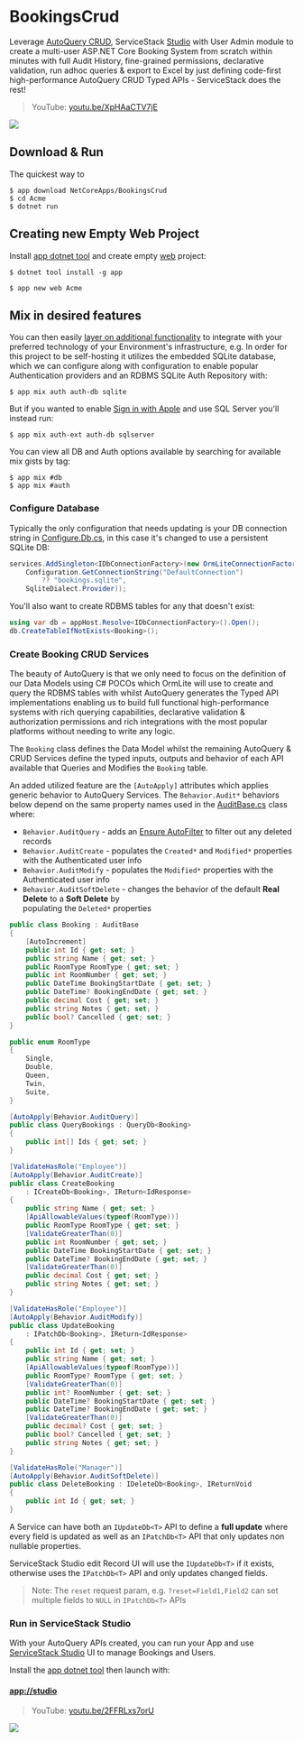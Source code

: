 # BookingsCrud

Leverage [AutoQuery CRUD](https://docs.servicestack.net/autoquery-crud), ServiceStack [Studio](https://docs.servicestack.net/studio) with User Admin module to create a multi-user ASP.NET Core Booking System from scratch within minutes with full Audit History, fine-grained permissions, declarative validation, run
adhoc queries & export to Excel by just defining code-first high-performance AutoQuery CRUD Typed APIs - ServiceStack does the rest!

> YouTube: [youtu.be/XpHAaCTV7jE](https://youtu.be/XpHAaCTV7jE)

[![](https://raw.githubusercontent.com/ServiceStack/docs/master/docs/images/studio/bookings-crud-screenshot.png)](https://youtu.be/XpHAaCTV7jE)

## Download & Run

The quickest way to 

    $ app download NetCoreApps/BookingsCrud
    $ cd Acme
    $ dotnet run

## Creating new Empty Web Project

Install [app dotnet tool](https://docs.servicestack.net/netcore-windows-desktop) and create empty [web](https://github.com/NetCoreApps/BookingsCrud) project:

    $ dotnet tool install -g app

    $ app new web Acme

## Mix in desired features

You can then easily [layer on additional functionality](https://docs.servicestack.net/mix-tool) to integrate with your preferred technology of your Environment's infrastructure, e.g. In order for this project to be self-hosting it utilizes the embedded SQLite database, which we can configure along with configuration to enable popular Authentication providers and an RDBMS SQLite Auth Repository with:

    $ app mix auth auth-db sqlite

But if you wanted to enable [Sign in with Apple](https://docs.servicestack.net/signin-with-apple) and use SQL Server you'll instead run:

    $ app mix auth-ext auth-db sqlserver

You can view all DB and Auth options available by searching for available mix gists by tag:

    $ app mix #db
    $ app mix #auth

### Configure Database

Typically the only configuration that needs updating is your DB connection string in 
[Configure.Db.cs](https://github.com/NetCoreApps/BookingsCrud/blob/main/Acme/Configure.Db.cs), in this case it's changed to use a persistent SQLite DB:

```csharp
services.AddSingleton<IDbConnectionFactory>(new OrmLiteConnectionFactory(
    Configuration.GetConnectionString("DefaultConnection") 
        ?? "bookings.sqlite",
    SqliteDialect.Provider));
```

You'll also want to create RDBMS tables for any that doesn't exist:

```csharp
using var db = appHost.Resolve<IDbConnectionFactory>().Open();
db.CreateTableIfNotExists<Booking>();
```

### Create Booking CRUD Services

The beauty of AutoQuery is that we only need to focus on the definition of our Data Models using C# POCOs which
OrmLite will use to create and query the RDBMS tables with whilst AutoQuery generates the Typed API implementations enabling us to build full functional high-performance systems with rich querying capabilities, declarative validation & authorization permissions and rich integrations with the most popular platforms without needing to write any logic.

The `Booking` class defines the Data Model whilst the remaining AutoQuery & CRUD Services define the typed inputs, outputs and behavior of each API available that Queries and Modifies the `Booking` table.

An added utilized feature are the `[AutoApply]` attributes which applies generic behavior to AutoQuery Services.
The `Behavior.Audit*` behaviors below depend on the same property names used in the 
[AuditBase.cs](https://github.com/ServiceStack/ServiceStack/blob/master/src/ServiceStack.Interfaces/AuditBase.cs) 
class where:

  - `Behavior.AuditQuery` - adds an [Ensure AutoFilter](https://docs.servicestack.net/autoquery-crud#autofilter) to filter out any deleted records
  - `Behavior.AuditCreate` - populates the `Created*` and `Modified*` properties with the Authenticated user info
  - `Behavior.AuditModify` - populates the `Modified*` properties with the Authenticated user info
  - `Behavior.AuditSoftDelete` - changes the behavior of the default **Real Delete** to a **Soft Delete** by  
   populating the `Deleted*` properties

```csharp
public class Booking : AuditBase
{
    [AutoIncrement]
    public int Id { get; set; }
    public string Name { get; set; }
    public RoomType RoomType { get; set; }
    public int RoomNumber { get; set; }
    public DateTime BookingStartDate { get; set; }
    public DateTime? BookingEndDate { get; set; }
    public decimal Cost { get; set; }
    public string Notes { get; set; }
    public bool? Cancelled { get; set; }
}

public enum RoomType
{
    Single,
    Double,
    Queen,
    Twin,
    Suite,
}

[AutoApply(Behavior.AuditQuery)]
public class QueryBookings : QueryDb<Booking>
{
    public int[] Ids { get; set; }
}

[ValidateHasRole("Employee")]
[AutoApply(Behavior.AuditCreate)]
public class CreateBooking
    : ICreateDb<Booking>, IReturn<IdResponse>
{
    public string Name { get; set; }
    [ApiAllowableValues(typeof(RoomType))]
    public RoomType RoomType { get; set; }
    [ValidateGreaterThan(0)]
    public int RoomNumber { get; set; }
    public DateTime BookingStartDate { get; set; }
    public DateTime? BookingEndDate { get; set; }
    [ValidateGreaterThan(0)]
    public decimal Cost { get; set; }
    public string Notes { get; set; }
}

[ValidateHasRole("Employee")]
[AutoApply(Behavior.AuditModify)]
public class UpdateBooking
    : IPatchDb<Booking>, IReturn<IdResponse>
{
    public int Id { get; set; }
    public string Name { get; set; }
    [ApiAllowableValues(typeof(RoomType))]
    public RoomType? RoomType { get; set; }
    [ValidateGreaterThan(0)]
    public int? RoomNumber { get; set; }
    public DateTime? BookingStartDate { get; set; }
    public DateTime? BookingEndDate { get; set; }
    [ValidateGreaterThan(0)]
    public decimal? Cost { get; set; }
    public bool? Cancelled { get; set; }
    public string Notes { get; set; }
}

[ValidateHasRole("Manager")]
[AutoApply(Behavior.AuditSoftDelete)]
public class DeleteBooking : IDeleteDb<Booking>, IReturnVoid
{
    public int Id { get; set; }
}
```

A Service can have both an `IUpdateDb<T>` API to define a **full update** where every field is updated
as well as an `IPatchDb<T>` API that only updates non nullable properties.

ServiceStack Studio edit Record UI will use the `IUpdateDb<T>` if it exists, otherwise uses the `IPatchDb<T>` API
and only updates changed fields.

> Note: The `reset` request param, e.g. `?reset=Field1,Field2` can set multiple fields to `NULL` in `IPatchDb<T>` APIs

### Run in ServiceStack Studio

With your AutoQuery APIs created, you can run your App and use [ServiceStack Studio](https://docs.servicestack.net/studio) UI to manage Bookings and Users.

Install the [app dotnet tool](/netcore-windows-desktop) then launch with:

#### [app://studio](app://studio)

> YouTube: [youtu.be/2FFRLxs7orU](https://youtu.be/2FFRLxs7orU)

[![](https://raw.githubusercontent.com/ServiceStack/docs/master/docs/images/release-notes/v5.9/studio-home.png)](https://youtu.be/2FFRLxs7orU)
